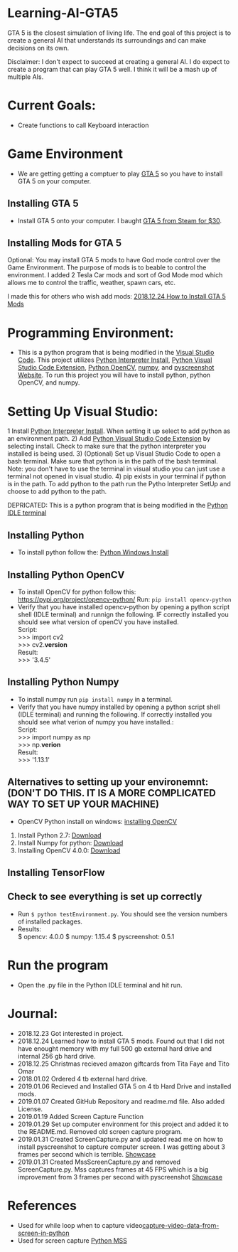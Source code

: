 # Learning-AI-GTA5

GTA 5 is the closest simulation of living life. The end goal of this project is to create a general AI that understands its surroundings and can make decisions on its own.

Disclaimer: I don't expect to succeed at creating a general AI. I do expect to create a program that can play GTA 5 well. I think it will be a mash up of multiple AIs. 

# Current Goals: 
- Create functions to call Keyboard interaction

# Game Environment 
- We are getting getting a comptuer to play [GTA 5](https://www.rockstargames.com/V/) so you have to install GTA 5 on your computer.

## Installing GTA 5
- Install GTA 5 onto your computer. I baught [GTA 5 from Steam for $30](https://store.steampowered.com/sale/gta/). 

## Installing Mods for GTA 5 
Optional: You may install GTA 5 mods to have God mode control over the Game Environment. 
The purpose of mods is to beable to control the environment. I added 2 Tesla Car mods and sort of God Mode mod which allows me to control the traffic, weather, spawn cars, etc. 

I made this for others who wish add mods: [2018.12.24 How to Install GTA 5 Mods](https://docs.google.com/document/d/1k3z26HRxOlJ-v-ALhVgJuAP70ht3Ny2YI8Lj5H43o_I/edit?usp=sharing)


# Programming Environment: 
- This is a python program that is being modified in the [Visual Studio Code](https://code.visualstudio.com/). This project utilizes [Python Interpreter Install](https://www.python.org/downloads/), [Python Visual Studio Code Extension](https://marketplace.visualstudio.com/items?itemName=ms-python.python), [Python OpenCV](https://pypi.org/project/opencv-python/), [numpy](http://www.numpy.org/), and [pyscreenshot Website](https://pypi.org/project/pyscreenshot/). To run this project you will have to install python, python OpenCV, and numpy. 

# Setting Up Visual Studio:  
1 Install [Python Interpreter Install](https://www.python.org/downloads/). When setting it up select to add python as an environment path. 
2) Add [Python Visual Studio Code Extension](https://marketplace.visualstudio.com/items?itemName=ms-python.python) by selecting install. Check to make sure that the python interpreter you installed is being used. 
3) (Optional) Set up Visual Studio Code to open a bash terminal. Make sure that python is in the path of the bash terminal. Note: you don't have to use the terminal in visual studio you can just use a terminal not opened in visual studio. 
4) pip exists in your terminal if python is in the path. To add python to the path run the Pytho Interpreter SetUp and choose to add python to the path. 


DEPRICATED: This is a python program that is being modified in the [Python IDLE terminal](https://www.python.org/downloads/)

## Installing Python 
- To install python follow the: [Python Windows Install](https://www.python.org/downloads/) 

## Installing Python OpenCV 
- To install OpenCV for python follow this: https://pypi.org/project/opencv-python/ Run: `pip install opencv-python`
- Verify that you have installed opencv-python by opening a python script shell (IDLE terminal) and runnign the following. IF correctly installed you should see what version of openCV you have installed. <br />
	Script: <br />
		>>> import cv2 <br />
		>>> cv2.__version__ <br />
	Result: <br />
		>>> '3.4.5'

## Installing Python Numpy 
- To install numpy run `pip install numpy` in a terminal. 
- Verify that you have numpy installed by opening a python script shell (IDLE terminal) and running the following. If correctly installed you should see what verion of numpy you have installed.: <br />
	Script: <br />
		>>> import numpy as np <br />
		>>> np.__verion__ <br />
	Result: <br />
		>>> '1.13.1'

## Alternatives to setting up your environemnt: (DON'T DO THIS. IT IS A MORE COMPLICATED WAY TO SET UP YOUR MACHINE) 
- OpenCV Python install on windows: [installing OpenCV](https://opencv-python-tutroals.readthedocs.io/en/latest/py_tutorials/py_setup/py_setup_in_windows/py_setup_in_windows.html#install-opencv-python-in-windows) 
1) Install Python 2.7: [Download](http://python.org/ftp/python/2.7.5/python-2.7.5.msi)
2) Install Numpy for python: [Download](http://sourceforge.net/projects/numpy/files/NumPy/1.7.1/numpy-1.7.1-win32-superpack-python2.7.exe/download)
3) Installing OpenCV 4.0.0: [Download](https://sourceforge.net/projects/opencvlibrary/files/)


## Installing TensorFlow 


## Check to see everything is set up correctly
- Run `$ python testEnvironment.py`. You should see the version numbers of installed packages.
- Results: <br/>
	$ opencv: 4.0.0
	$ numpy: 1.15.4
	$ pyscreenshot: 0.5.1

# Run the program
- Open the .py file in the Python IDLE terminal and hit run. 

# Journal: 
- 2018.12.23 Got interested in project.
- 2018.12.24 Learned how to install GTA 5 mods. Found out that I did not have enought memory with my full 500 gb external hard drive and internal 256 gb hard drive. 
- 2018.12.25 Christmas recieved amazon giftcards from Tita Faye and Tito Omar
- 2018.01.02 Ordered 4 tb external hard drive. 
- 2019.01.06 Recieved and Installed GTA 5 on 4 tb Hard Drive and installed mods. 
- 2019.01.07 Created GitHub Repository and readme.md file. Also added License.
- 2019.01.19 Added Screen Capture Function
- 2019.01.29 Set up computer environment for this project and added it to the README.md. Removed old screen capture program.
- 2019.01.31 Created ScreenCapture.py and updated read me on how to install pyscreenshot to capture computer screen. I was getting about 3 frames per second which is terrible. [Showcase](https://www.youtube.com/watch?v=nY062Zz0kbM&feature=youtu.be)
- 2019.01.31 Created MssScreenCapture.py and removed ScreenCapture.py. Mss captures frames at 45 FPS which is a big improvement from 3 frames per second with pyscreenshot [Showcase](https://www.youtube.com/watch?v=AZWjkMOSMxU&feature=youtu.be)


# References
- Used for while loop when to capture video[capture-video-data-from-screen-in-python](https://stackoverflow.com/questions/35097837/capture-video-data-from-screen-in-python)
- Used for screen capture [Python MSS](https://python-mss.readthedocs.io/examples.html)